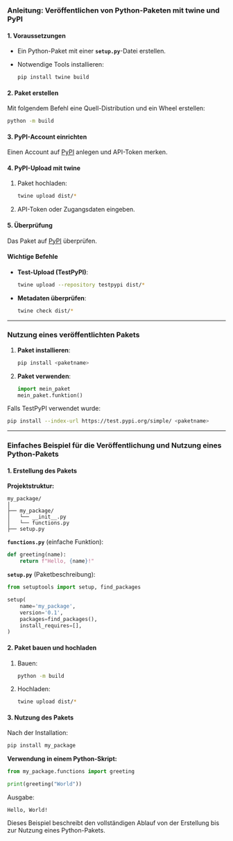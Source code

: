 ### Anleitung: Veröffentlichen von Python-Paketen mit **twine** und **PyPI**

#### 1. Voraussetzungen
- Ein Python-Paket mit einer **`setup.py`**-Datei erstellen.
- Notwendige Tools installieren:
  
  ```bash
  pip install twine build
  ```

#### 2. Paket erstellen
Mit folgendem Befehl eine Quell-Distribution und ein Wheel erstellen:

```bash
python -m build
```

#### 3. PyPI-Account einrichten
Einen Account auf [PyPI](https://pypi.org/) anlegen und API-Token merken.

#### 4. PyPI-Upload mit **twine**

1. Paket hochladen:
   ```bash
   twine upload dist/*
   ```

2. API-Token oder Zugangsdaten eingeben.

#### 5. Überprüfung
Das Paket auf [PyPI](https://pypi.org/) überprüfen.

#### Wichtige Befehle

- **Test-Upload (TestPyPI)**:
  
  ```bash
  twine upload --repository testpypi dist/*
  ```

- **Metadaten überprüfen**:
  
  ```bash
  twine check dist/*
  ```

---

### Nutzung eines veröffentlichten Pakets

1. **Paket installieren**:
   ```bash
   pip install <paketname>
   ```

2. **Paket verwenden**:

   ```python
   import mein_paket
   mein_paket.funktion()
   ```

Falls TestPyPI verwendet wurde:
```bash
pip install --index-url https://test.pypi.org/simple/ <paketname>
```

---

### Einfaches Beispiel für die Veröffentlichung und Nutzung eines Python-Pakets

#### 1. Erstellung des Pakets

**Projektstruktur:**

```
my_package/
│
├── my_package/
│   └── __init__.py
│   └── functions.py
├── setup.py
```

**`functions.py`** (einfache Funktion):

```python
def greeting(name):
    return f"Hello, {name}!"
```

**`setup.py`** (Paketbeschreibung):

```python
from setuptools import setup, find_packages

setup(
    name='my_package',
    version='0.1',
    packages=find_packages(),
    install_requires=[],
)
```

#### 2. Paket bauen und hochladen

1. Bauen:
   ```bash
   python -m build
   ```

2. Hochladen:
   ```bash
   twine upload dist/*
   ```

#### 3. Nutzung des Pakets

Nach der Installation:
```bash
pip install my_package
```

**Verwendung in einem Python-Skript:**

```python
from my_package.functions import greeting

print(greeting("World"))
```

Ausgabe:
```
Hello, World!
``` 

Dieses Beispiel beschreibt den vollständigen Ablauf von der Erstellung bis zur Nutzung eines Python-Pakets.
